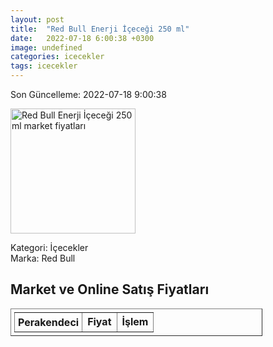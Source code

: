 ```yaml
---
layout: post
title:  "Red Bull Enerji İçeceği 250 ml"
date:   2022-07-18 6:00:38 +0300
image: undefined
categories: icecekler
tags: icecekler
---
```


Son Güncelleme: 2022-07-18 9:00:38

<img src="undefined" width="200" alt="Red Bull Enerji İçeceği 250 ml market fiyatları" />

Kategori: İçecekler
<br />
Marka: Red Bull

<h2>Market ve Online Satış Fiyatları</h2>

<table border="1" style="padding: 5px;width:80%;">
  <tr>
    <td style="padding: 5px;"><strong>Perakendeci</strong></td>
    <td><strong>Fiyat</strong></td>
    <td><strong>İşlem</strong></td>
  </tr>
  
</table>
